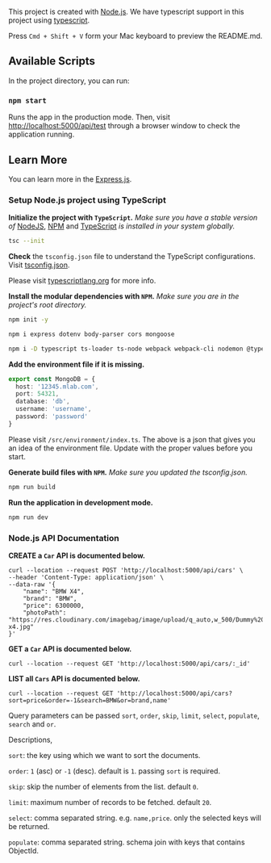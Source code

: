 This project is created with [Node.js](https://nodejs.org/en/docs/).
We have typescript support in this project using [typescript](https://code.visualstudio.com/docs/typescript/typescript-compiling).

Press  `Cmd + Shift + V`  form your Mac keyboard to preview the README.md.

## Available Scripts

In the project directory, you can run:

### `npm start`

Runs the app in the production mode. Then, visit [http://localhost:5000/api/test](http://localhost:5000/api/test) through a browser window to check the application running.

## Learn More

You can learn more in the [Express.js](https://expressjs.com/en/starter/installing.html).

### Setup Node.js project using TypeScript

**Initialize the project with `TypeScript`.** *Make sure you have a stable version of* [NodeJS](https://nodejs.org/en/), [NPM](https://www.npmjs.com/) and [TypeScript](https://code.visualstudio.com/docs/typescript/typescript-compiling) *is installed in your system globally.*

```bash
tsc --init
```

**Check** the `tsconfig.json` file to understand the TypeScript configurations. Visit [tsconfig.json](https://bitbucket.org/abhisekdutta507/nodejs-quick-start-typescript/src/master/tsconfig.json).

Please visit [typescriptlang.org](https://www.typescriptlang.org/docs/handbook/tsconfig-json.html) for more info.

**Install the modular dependencies with `NPM`.** *Make sure you are in the project's root directory.*

```bash
npm init -y

npm i express dotenv body-parser cors mongoose

npm i -D typescript ts-loader ts-node webpack webpack-cli nodemon @types/cors @types/express @types/mongoose @types/node
```

**Add the environment file if it is missing.**

```ts
export const MongoDB = {
  host: '12345.mlab.com',
  port: 54321,
  database: 'db',
  username: 'username',
  password: 'password'
}
```

Please visit `/src/environment/index.ts`. The above is a json that gives you an idea of the environment file. Update with the proper values before you start.

**Generate build files with `NPM`.** *Make sure you updated the tsconfig.json.*

```bash
npm run build
```

**Run the application in development mode.** 

```bash
npm run dev
```

### Node.js API Documentation

**CREATE a `Car` API is documented below.**

```cURL
curl --location --request POST 'http://localhost:5000/api/cars' \
--header 'Content-Type: application/json' \
--data-raw '{
    "name": "BMW X4",
    "brand": "BMW",
    "price": 6300000,
    "photoPath": "https://res.cloudinary.com/imagebag/image/upload/q_auto,w_500/Dummy%20Uploads/bmw-x4.jpg"
}'
```

**GET a `Car` API is documented below.**

```cURL
curl --location --request GET 'http://localhost:5000/api/cars/:_id'
```

**LIST all `Cars` API is documented below.**

```cURL
curl --location --request GET 'http://localhost:5000/api/cars?sort=price&order=-1&search=BMW&or=brand,name'
```

Query parameters can be passed `sort`, `order`, `skip`, `limit`, `select`, `populate`, `search` and `or`.

Descriptions,

`sort`: the key using which we want to sort the documents.

`order`: `1` (asc) or `-1` (desc). default is `1`. passing `sort` is required.

`skip`: skip the number of elements from the list. default `0`.

`limit`: maximum number of records to be fetched. default `20`.

`select`: comma separated string. e.g. `name,price`. only the selected keys will be returned.

`populate`: comma separated string. schema join with keys that contains ObjectId.


